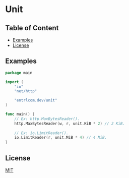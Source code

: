 # Unit

## Table of Content

- [Examples](#examples)
- [License](#license)

## Examples

```go
package main

import (
	"io"
	"net/http"

	"entrlcom.dev/unit"
)

func main() {
	// Ex: http.MaxBytesReader().
	http.MaxBytesReader(w, r, unit.KiB * 2) // 2 KiB.
	
	// Ex: io.LimitReader().
	io.LimitReader(r, unit.MiB * 4) // 4 MiB.
}

```

## License

[MIT](https://choosealicense.com/licenses/mit/)
